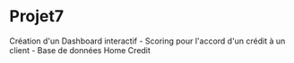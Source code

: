 # Projet7
Création d'un Dashboard interactif - Scoring pour l'accord d'un crédit à un client - Base de données Home Credit

